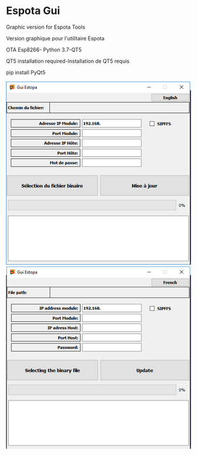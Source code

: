 # Espota Gui
Graphic version for Espota Tools

Version graphique pour l'utilitaire Espota

OTA Esp8266- Python 3.7-QT5

QT5 installation required-Installation de QT5 requis

pip install PyQt5

<img src="https://raw.githubusercontent.com/christophe94700/Espota_Gui/master/EspotaGuiFR.PNG" alt="enter image description here" style="max-width:100%;">

<img src="https://raw.githubusercontent.com/christophe94700/Espota_Gui/master/EspotaGuiEN.PNG" alt="enter image description here" style="max-width:100%;">
